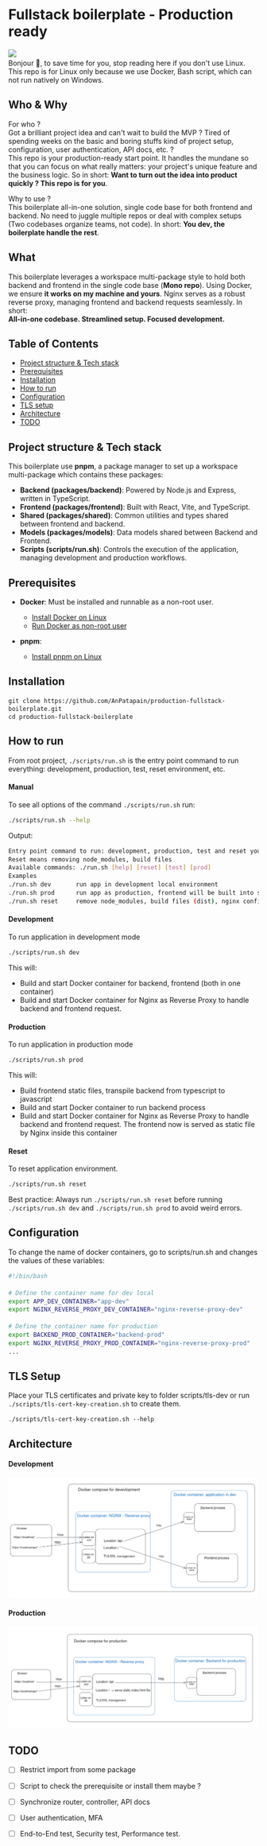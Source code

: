 # Fullstack boilerplate - Production ready
![](./static/Heros-Vasnetsov.jpg)  
Bonjour 👋, to save time for you, stop reading here if you don't use Linux.
This repo is for Linux only because we use Docker, Bash script, which can not run natively on Windows.
## Who & Why
For who ?  
Got a brilliant project idea and can't wait to build the MVP ? Tired of spending weeks on the basic and boring stuffs kind of project setup, configuration, 
user authentication, API docs, etc. ?  
This repo is your production-ready start point. It handles the mundane
so that you can focus on what really matters: your project's unique feature and
the business logic. So in short: **Want to turn out the idea into product quickly ? This repo is for you**.

Why to use ?  
This boilerplate all-in-one solution, single code base for both frontend 
and backend. No need to juggle multiple repos or deal with complex setups 
(Two codebases organize teams, not code). In short: **You dev, the boilerplate handle the rest**.

## What
This boilerplate leverages a workspace multi-package style to hold both backend and
frontend in the single code base (**Mono repo**). Using Docker, we ensure **it works on my machine and yours**. Nginx serves 
as a robust reverse proxy, managing frontend and backend requests 
seamlessly. In short:  
**All-in-one codebase. Streamlined setup. Focused development.**
## Table of Contents
- [Project structure & Tech stack](#project-structure--tech-stack)
- [Prerequisites](#prerequisites)
- [Installation](#installation)
- [How to run](#how-to-run)
- [Configuration](#configuration)
- [TLS setup](#tls-setup)
- [Architecture](#architecture-)
- [TODO](#todo)

## Project structure & Tech stack
This boilerplate use **pnpm**, a package manager to set up a workspace 
multi-package which contains these packages:
- **Backend (packages/backend)**: Powered by Node.js and Express, written in TypeScript.
- **Frontend (packages/frontend)**: Built with React, Vite, and TypeScript.
- **Shared (packages/shared)**: Common utilities and types shared between frontend and backend.
- **Models (packages/models)**: Data models shared between Backend and Frontend.
- **Scripts (scripts/run.sh)**: Controls the execution of the application, 
managing development and production workflows.

## Prerequisites
- **Docker**: Must be installed and runnable as a non-root user.
  - [Install Docker on Linux](https://docs.docker.com/engine/install/ubuntu/)
  - [Run Docker as non-root user](https://docs.docker.com/engine/install/linux-postinstall/)

- **pnpm**:
  - [Install pnpm on Linux](https://pnpm.io/installation)
## Installation
```
git clone https://github.com/AnPatapain/production-fullstack-boilerplate.git  
cd production-fullstack-boilerplate
```

## How to run
From root project, `./scripts/run.sh` is the entry point 
command to run everything: development, production, test, 
reset environment, etc.
#### Manual
To see all options of the command `./scripts/run.sh` run:
``` bash
./scripts/run.sh --help
```
Output:
``` bash
Entry point command to run: development, production, test and reset your environment.
Reset means removing node_modules, build files
Available commands: ./run.sh [help] [reset] [test] [prod]
Examples
./run.sh dev       run app in development local environment
./run.sh prod      run app as production, frontend will be built into static file and served by Nginx
./run.sh reset     remove node_modules, build files (dist), nginx config files. These stuffs will be reinstalled if you run dev or prod
```
#### Development
To run application in development mode
``` bash
./scripts/run.sh dev
```  
This will:
- Build and start Docker container for backend, frontend (both in one container)
- Build and start Docker container for Nginx as Reverse Proxy to handle backend and frontend request.
#### Production
To run application in production mode
``` bash
./scripts/run.sh prod
```  
This will:
- Build frontend static files, transpile backend from typescript to javascript
- Build and start Docker container to run backend process
- Build and start Docker container for Nginx as Reverse Proxy to handle 
backend and frontend request. The frontend now is served as static file by Nginx inside this container
#### Reset
To reset application environment.
``` bash
./scripts/run.sh reset
```  
Best practice: Always run ```./scripts/run.sh reset``` before running ```./scripts/run.sh dev``` and ```./scripts/run.sh prod``` to avoid weird errors.
## Configuration
To change the name of docker containers, go to scripts/run.sh and changes the values of these variables:
``` bash
#!/bin/bash

# Define the container name for dev local
export APP_DEV_CONTAINER="app-dev"
export NGINX_REVERSE_PROXY_DEV_CONTAINER="nginx-reverse-proxy-dev"

# Define the container name for production
export BACKEND_PROD_CONTAINER="backend-prod" 
export NGINX_REVERSE_PROXY_PROD_CONTAINER="nginx-reverse-proxy-prod"
...
```
## TLS Setup
Place your TLS certificates and private key to folder scripts/tls-dev or run ```./scripts/tls-cert-key-creation.sh``` to create them.
```
./scripts/tls-cert-key-creation.sh --help
```

## Architecture  
#### Development  
![Docker Compose for Development](static/architecture-dev.png)

#### Production    
![Docker Compose for Production](static/architecture-prod.png)

## TODO
- [ ] Restrict import from some package  
- [ ] Script to check the prerequisite or install them maybe ?
- [ ] Synchronize router, controller, API docs
- [ ] User authentication, MFA
- [ ] End-to-End test, Security test, Performance test.


